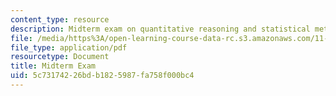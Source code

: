 ```yaml
---
content_type: resource
description: Midterm exam on quantitative reasoning and statistical methods for planners.
file: /media/https%3A/open-learning-course-data-rc.s3.amazonaws.com/11-220-quantitative-reasoning-statistical-methods-for-planners-i-spring-2009/5c73174226bdb1825987fa758f000bc4_MIT11_220s09_exam01_QR_Midterm.pdf
file_type: application/pdf
resourcetype: Document
title: Midterm Exam
uid: 5c731742-26bd-b182-5987-fa758f000bc4
---
```

